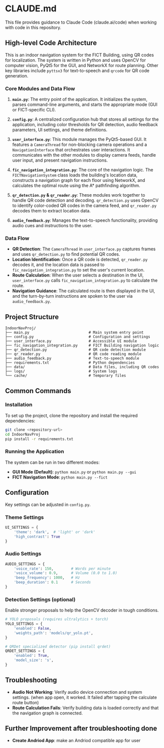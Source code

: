 # CLAUDE.md

This file provides guidance to Claude Code (claude.ai/code) when working with code in this repository.

## High-level Code Architecture

This is an indoor navigation system for the FICT Building, using QR codes for localization. The system is written in Python and uses OpenCV for computer vision, PyQt5 for the GUI, and NetworkX for route planning. Other key libraries include `pyttsx3` for text-to-speech and `qrcode` for QR code generation.

### Core Modules and Data Flow

1.  **`main.py`**: The entry point of the application. It initializes the system, parses command-line arguments, and starts the appropriate mode (GUI or FICT-specific CLI).

2.  **`config.py`**: A centralized configuration hub that stores all settings for the application, including color thresholds for QR detection, audio feedback parameters, UI settings, and theme definitions.

3.  **`user_interface.py`**: This module manages the PyQt5-based GUI. It features a `CameraThread` for non-blocking camera operations and a `NavigationInterface` that orchestrates user interactions. It communicates with the other modules to display camera feeds, handle user input, and present navigation instructions.

4.  **`fic_navigation_integration.py`**: The core of the navigation logic. The `FICTNavigationSystem` class loads the building's location data, constructs a navigation graph for each floor using NetworkX, and calculates the optimal route using the A* pathfinding algorithm.

5.  **`qr_detection.py` & `qr_reader.py`**: These modules work together to handle QR code detection and decoding. `qr_detection.py` uses OpenCV to identify color-coded QR codes in the camera feed, and `qr_reader.py` decodes them to extract location data.

6.  **`audio_feedback.py`**: Manages the text-to-speech functionality, providing audio cues and instructions to the user.

### Data Flow

- **QR Detection**: The `CameraThread` in `user_interface.py` captures frames and uses `qr_detection.py` to find potential QR codes.
- **Location Identification**: Once a QR code is detected, `qr_reader.py` decodes it, and the location data is passed to `fic_navigation_integration.py` to set the user's current location.
- **Route Calculation**: When the user selects a destination in the UI, `user_interface.py` calls `fic_navigation_integration.py` to calculate the route.
- **Navigation Guidance**: The calculated route is then displayed in the UI, and the turn-by-turn instructions are spoken to the user via `audio_feedback.py`.

## Project Structure
```
IndoorNavProj/
├── main.py                           # Main system entry point
├── config.py                         # Configuration and settings
├── user_interface.py                 # Accessible UI module
├── fic_navigation_integration.py     # FICT Building navigation logic
├── qr_detection.py                   # QR code detection module
├── qr_reader.py                      # QR code reading module
├── audio_feedback.py                 # Text-to-speech module
├── requirements.txt                  # Python dependencies
├── data/                             # Data files, including QR codes
├── logs/                             # System logs
└── cache/                            # Temporary files
```

## Common Commands

### Installation

To set up the project, clone the repository and install the required dependencies:

```bash
git clone <repository-url>
cd IndoorNavProj
pip install -r requirements.txt
```


### Running the Application

The system can be run in two different modes:

- **GUI Mode (Default)**: `python main.py` or `python main.py --gui`
- **FICT Navigation Mode**: `python main.py --fict`


## Configuration
Key settings can be adjusted in `config.py`.

### Theme Settings
```python
UI_SETTINGS = {
    'theme': 'dark',  # 'light' or 'dark'
    'high_contrast': True
}
```

### Audio Settings
```python
AUDIO_SETTINGS = {
    'voice_rate': 150,        # Words per minute
    'voice_volume': 0.9,      # Volume (0.0 to 1.0)
    'beep_frequency': 1000,   # Hz
    'beep_duration': 0.1      # Seconds
}
```

### Detection Settings (optional)
Enable stronger proposals to help the OpenCV decoder in tough conditions.
```python
# YOLO proposals (requires ultralytics + torch)
YOLO_SETTINGS = {
    'enabled': False,
    'weights_path': 'models/qr_yolo.pt',
}

# QRDet specialized detector (pip install qrdet)
QRDET_SETTINGS = {
    'enabled': True,
    'model_size': 's',
}
```

## Troubleshooting

- **Audio Not Working**: Verify audio device connection and system settings. (when app open, it worked. It failed after tapping the calculate route button)
- **Route Calculation Fails**: Verify building data is loaded correctly and that the navigation graph is connected.


## Further Improvement after troubleshooting done
- **Create Andriod App**: make an Andriod compatible app for user
